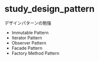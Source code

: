 # study_design_pattern
デザインパターンの勉強

- Immutable Pattern
- Iterator Pattern
- Observer Pattern
- Facade Pattern
- Factory Method Pattern
